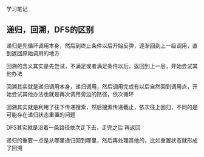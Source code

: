 学习笔记
## 递归，回溯，DFS的区别



递归是先循环调用本身，然后到终止条件以后开始反弹，逐渐回到上一级调用，直到返回原始调用的地方



回溯的含义其实是先尝试，不满足或者满足条件以后，返回到上一层，开始尝试其他办法



回溯其实就是递归调用本身，递归调用，然后调用完成有以后自然回到调用点，开始尝试其他办法也就是再次调用旁边的路径，依次循环



回溯其实就是利用了往下传递搜索，然后搜索传递截止，依次往上回归，不同的是可能存在递归状态重置的问题



DFS其实就是沿着一条路径依次走下去，走完之后 再返回



递归的重要一点是从哪里递归回到哪里，然后再处理其他的，比如重置状态就形成了回溯
